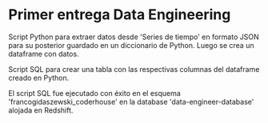 # Primer entrega Data Engineering
Script Python para extraer datos desde 'Series de tiempo' en formato JSON para su posterior guardado en un diccionario de Python. Luego se crea un dataframe con datos.

Script SQL para crear una tabla con las respectivas columnas del dataframe creado en Python.

El script SQL fue ejecutado con éxito en el esquema 'francogidaszewski_coderhouse' en la database 'data-engineer-database' alojada en Redshift.